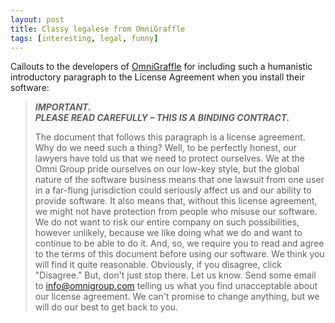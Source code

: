 ```yaml
---
layout: post
title: Classy legalese from OmniGraffle
tags: [interesting, legal, funny]
---
```


Callouts to the developers of [OmniGraffle](https://www.omnigroup.com/omnigraffle) for including such a humanistic introductory paragraph to the License Agreement when you install their software:

> ***IMPORTANT.***  
> ***PLEASE READ CAREFULLY – THIS IS A BINDING CONTRACT.***  
> 
> The document that follows this paragraph is a license agreement.  Why do we need such a thing?  Well, to be perfectly honest, our lawyers have told us that we need to protect ourselves.  We at the Omni Group pride ourselves on our low-key style, but the global nature of the software business means that one lawsuit from one user in a far-flung jurisdiction could seriously affect us and our ability to provide software.  It also means that, without this license agreement, we might not have protection from people who misuse our software.  We do not want to risk our entire company on such possibilities, however unlikely, because we like doing what we do and want to continue to be able to do it.  And, so, we require you to read and agree to the terms of this document before using our software.  We think you will find it quite reasonable.  Obviously, if you disagree, click "Disagree."  But, don't just stop there.  Let us know.  Send some email to <info@omnigroup.com> telling us what you find unacceptable about our license agreement.  We can't promise to change anything, but we will do our best to get back to you.
